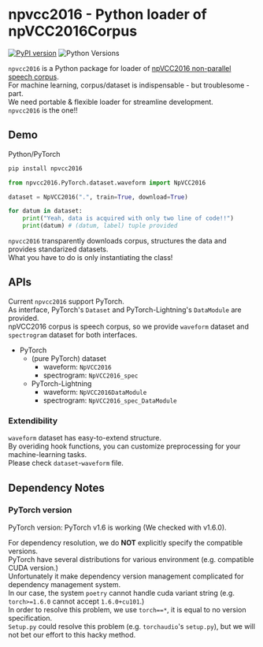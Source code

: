 # npvcc2016 - Python loader of npVCC2016Corpus
[![PyPI version](https://badge.fury.io/py/npvcc2016.svg)](https://badge.fury.io/py/npVCC2016)
![Python Versions](https://img.shields.io/pypi/pyversions/npvcc2016.svg)  

`npvcc2016` is a Python package for loader of [npVCC2016 non-parallel speech corpus](https://github.com/tarepan/npVCC2016Corpus).  
For machine learning, corpus/dataset is indispensable - but troublesome - part.  
We need portable & flexible loader for streamline development.  
`npvcc2016` is the one!!  

## Demo

Python/PyTorch  

```bash
pip install npvcc2016
```

```python
from npvcc2016.PyTorch.dataset.waveform import NpVCC2016

dataset = NpVCC2016(".", train=True, download=True)

for datum in dataset:
    print("Yeah, data is acquired with only two line of code!!")
    print(datum) # (datum, label) tuple provided
``` 

`npvcc2016` transparently downloads corpus, structures the data and provides standarized datasets.  
What you have to do is only instantiating the class!  

## APIs
Current `npvcc2016` support PyTorch.  
As interface, PyTorch's `Dataset` and PyTorch-Lightning's `DataModule` are provided.  
npVCC2016 corpus is speech corpus, so we provide `waveform` dataset and `spectrogram` dataset for both interfaces.  

- PyTorch
  - (pure PyTorch) dataset
    - waveform: `NpVCC2016`
    - spectrogram: `NpVCC2016_spec`
  - PyTorch-Lightning
    - waveform: `NpVCC2016DataModule`
    - spectrogram: `NpVCC2016_spec_DataModule`

### Extendibility
`waveform` dataset has easy-to-extend structure.  
By overiding hook functions, you can customize preprocessing for your machine-learning tasks.  
Please check `dataset`-`waveform` file.  

## Dependency Notes
### PyTorch version
PyTorch version: PyTorch v1.6 is working (We checked with v1.6.0).  

For dependency resolution, we do **NOT** explicitly specify the compatible versions.  
PyTorch have several distributions for various environment (e.g. compatible CUDA version.)  
Unfortunately it make dependency version management complicated for dependency management system.  
In our case, the system `poetry` cannot handle cuda variant string (e.g. `torch>=1.6.0` cannot accept `1.6.0+cu101`.)  
In order to resolve this problem, we use `torch==*`, it is equal to no version specification.  
`Setup.py` could resolve this problem (e.g. `torchaudio`'s `setup.py`), but we will not bet our effort to this hacky method.  
